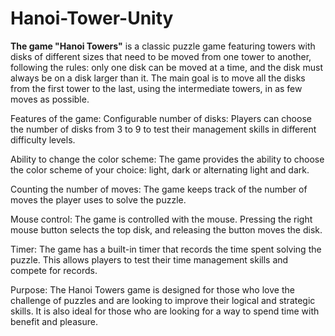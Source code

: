 # Hanoi-Tower-Unity

**The game "Hanoi Towers"**
is a classic puzzle game featuring towers with disks of different sizes that need to be moved from one tower to another, following the rules: only one disk can be moved at a time, and the disk must always be on a disk larger than it. The main goal is to move all the disks from the first tower to the last, using the intermediate towers, in as few moves as possible.

Features of the game:
Configurable number of disks: Players can choose the number of disks from 3 to 9 to test their management skills in different difficulty levels.

Ability to change the color scheme: The game provides the ability to choose the color scheme of your choice: light, dark or alternating light and dark.

Counting the number of moves: The game keeps track of the number of moves the player uses to solve the puzzle.

Mouse control: The game is controlled with the mouse. Pressing the right mouse button selects the top disk, and releasing the button moves the disk.

Timer: The game has a built-in timer that records the time spent solving the puzzle. This allows players to test their time management skills and compete for records.

Purpose:
The Hanoi Towers game is designed for those who love the challenge of puzzles and are looking to improve their logical and strategic skills. It is also ideal for those who are looking for a way to spend time with benefit and pleasure.
